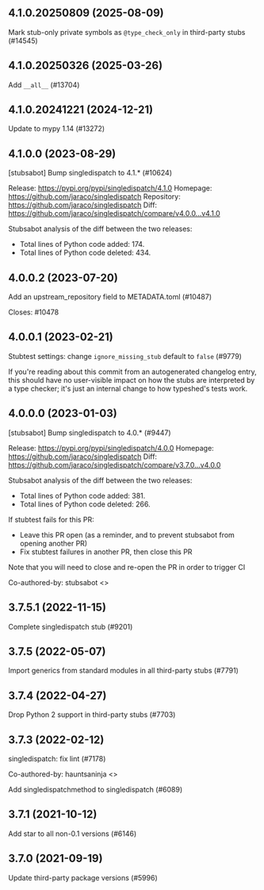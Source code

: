 ## 4.1.0.20250809 (2025-08-09)

Mark stub-only private symbols as `@type_check_only` in third-party stubs (#14545)

## 4.1.0.20250326 (2025-03-26)

Add `__all__` (#13704)

## 4.1.0.20241221 (2024-12-21)

Update to mypy 1.14 (#13272)

## 4.1.0.0 (2023-08-29)

[stubsabot] Bump singledispatch to 4.1.* (#10624)

Release: https://pypi.org/pypi/singledispatch/4.1.0
Homepage: https://github.com/jaraco/singledispatch
Repository: https://github.com/jaraco/singledispatch
Diff: https://github.com/jaraco/singledispatch/compare/v4.0.0...v4.1.0

Stubsabot analysis of the diff between the two releases:
 - Total lines of Python code added: 174.
 - Total lines of Python code deleted: 434.

## 4.0.0.2 (2023-07-20)

Add an upstream_repository field to METADATA.toml (#10487)

Closes: #10478

## 4.0.0.1 (2023-02-21)

Stubtest settings: change `ignore_missing_stub` default to `false` (#9779)

If you're reading about this commit from an autogenerated changelog entry, this should have no user-visible impact on how the stubs are interpreted by a type checker; it's just an internal change to how typeshed's tests work.

## 4.0.0.0 (2023-01-03)

[stubsabot] Bump singledispatch to 4.0.* (#9447)

Release: https://pypi.org/pypi/singledispatch/4.0.0
Homepage: https://github.com/jaraco/singledispatch
Diff: https://github.com/jaraco/singledispatch/compare/v3.7.0...v4.0.0

Stubsabot analysis of the diff between the two releases:
 - Total lines of Python code added: 381.
 - Total lines of Python code deleted: 266.

If stubtest fails for this PR:
- Leave this PR open (as a reminder, and to prevent stubsabot from opening another PR)
- Fix stubtest failures in another PR, then close this PR

Note that you will need to close and re-open the PR in order to trigger CI

Co-authored-by: stubsabot <>

## 3.7.5.1 (2022-11-15)

Complete singledispatch stub (#9201)

## 3.7.5 (2022-05-07)

Import generics from standard modules in all third-party stubs (#7791)

## 3.7.4 (2022-04-27)

Drop Python 2 support in third-party stubs (#7703)

## 3.7.3 (2022-02-12)

singledispatch: fix lint (#7178)

Co-authored-by: hauntsaninja <>

Add singledispatchmethod to singledispatch (#6089)

## 3.7.1 (2021-10-12)

Add star to all non-0.1 versions (#6146)

## 3.7.0 (2021-09-19)

Update third-party package versions (#5996)

